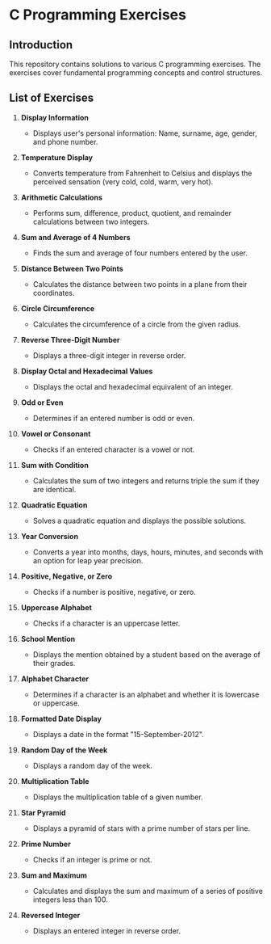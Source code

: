 # C Programming Exercises

## Introduction

This repository contains solutions to various C programming exercises. The exercises cover fundamental programming concepts and control structures.

## List of Exercises

1. **Display Information**
   - Displays user's personal information: Name, surname, age, gender, and phone number.

2. **Temperature Display**
   - Converts temperature from Fahrenheit to Celsius and displays the perceived sensation (very cold, cold, warm, very hot).

3. **Arithmetic Calculations**
   - Performs sum, difference, product, quotient, and remainder calculations between two integers.

4. **Sum and Average of 4 Numbers**
   - Finds the sum and average of four numbers entered by the user.

5. **Distance Between Two Points**
   - Calculates the distance between two points in a plane from their coordinates.

6. **Circle Circumference**
   - Calculates the circumference of a circle from the given radius.

7. **Reverse Three-Digit Number**
   - Displays a three-digit integer in reverse order.

8. **Display Octal and Hexadecimal Values**
   - Displays the octal and hexadecimal equivalent of an integer.

9. **Odd or Even**
   - Determines if an entered number is odd or even.

10. **Vowel or Consonant**
    - Checks if an entered character is a vowel or not.

11. **Sum with Condition**
    - Calculates the sum of two integers and returns triple the sum if they are identical.

12. **Quadratic Equation**
    - Solves a quadratic equation and displays the possible solutions.

13. **Year Conversion**
    - Converts a year into months, days, hours, minutes, and seconds with an option for leap year precision.

14. **Positive, Negative, or Zero**
    - Checks if a number is positive, negative, or zero.

15. **Uppercase Alphabet**
    - Checks if a character is an uppercase letter.

16. **School Mention**
    - Displays the mention obtained by a student based on the average of their grades.

17. **Alphabet Character**
    - Determines if a character is an alphabet and whether it is lowercase or uppercase.

18. **Formatted Date Display**
    - Displays a date in the format "15-September-2012".

19. **Random Day of the Week**
    - Displays a random day of the week.

20. **Multiplication Table**
    - Displays the multiplication table of a given number.

21. **Star Pyramid**
    - Displays a pyramid of stars with a prime number of stars per line.

22. **Prime Number**
    - Checks if an integer is prime or not.

23. **Sum and Maximum**
    - Calculates and displays the sum and maximum of a series of positive integers less than 100.

24. **Reversed Integer**
    - Displays an entered integer in reverse order.
